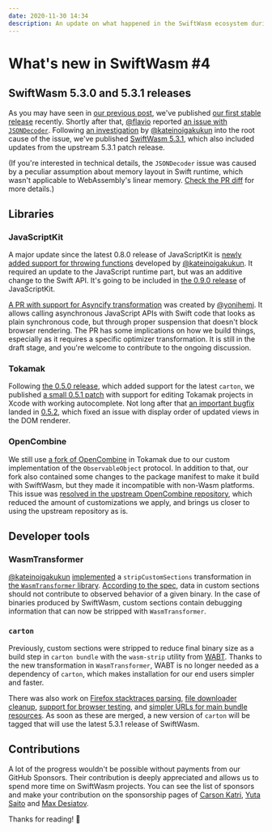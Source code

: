 ```yaml
---
date: 2020-11-30 14:34
description: An update on what happened in the SwiftWasm ecosystem during November 2020.
---
```

# What's new in SwiftWasm #4

## SwiftWasm 5.3.0 and 5.3.1 releases

As you may have seen in [our previous post](https://blog.swiftwasm.org/posts/5-3-released/), we've
published [our first stable
release](https://github.com/swiftwasm/swift/releases/tag/swift-wasm-5.3.0-RELEASE) recently. Shortly
after that, [@flavio](https://github.com/flavio) reported [an issue
with `JSONDecoder`](https://github.com/swiftwasm/swift/issues/2223). Following [an
investigation](https://github.com/swiftwasm/swift/pull/2240) by
[@kateinoigakukun](https://github.com/kateinoigakukun) into the root cause of the issue, we've
published [SwiftWasm
5.3.1](https://github.com/swiftwasm/swift/releases/tag/swift-wasm-5.3.1-RELEASE), which also
included updates from the upstream 5.3.1 patch release.

(If you're interested in technical details, the `JSONDecoder` issue was caused by a peculiar
assumption about memory layout in Swift runtime, which wasn't applicable to WebAssembly's linear
memory. [Check the PR diff](https://github.com/swiftwasm/swift/pull/2240/files) for
more details.)

## Libraries

### JavaScriptKit

A major update since the latest 0.8.0 release of JavaScriptKit is [newly added support
for throwing functions](https://github.com/swiftwasm/JavaScriptKit/pull/102) developed
by [@kateinoigakukun](https://github.com/kateinoigakukun). It required an update
to the JavaScript runtime part, but was an additive change to the Swift API. It's going to be
included in [the 0.9.0 release](https://github.com/swiftwasm/JavaScriptKit/pull/109) of JavaScriptKit.

[A PR with support for Asyncify transformation](https://github.com/swiftwasm/JavaScriptKit/pull/107)
was created by [@yonihemi](https://github.com/yonihemi). It allows calling asynchronous JavaScript
APIs with Swift code that looks as plain synchronous code, but through proper suspension that
doesn't block browser rendering. The PR has some implications on how we build things, especially as
it requires a specific optimizer transformation. It is still in the draft stage, and you're welcome
to contribute to the ongoing discussion.

### Tokamak

Following [the 0.5.0 release](https://github.com/TokamakUI/Tokamak/releases/tag/0.5.0), which added
support for the latest `carton`, we published [a small 0.5.1
patch](https://github.com/TokamakUI/Tokamak/releases/tag/0.5.1) with support for editing Tokamak
projects in Xcode with working autocomplete. Not long after that [an important
bugfix](https://github.com/TokamakUI/Tokamak/pull/301) landed in
[0.5.2](https://github.com/TokamakUI/Tokamak/releases/tag/0.5.2), which fixed an issue with display
order of updated views in the DOM renderer.

### OpenCombine

We still use [a fork of OpenCombine](https://github.com/TokamakUI/OpenCombine) in Tokamak due to
our custom implementation of the `ObservableObject` protocol. In addition to that, our fork
also contained some changes to the package manifest to make it build with SwiftWasm, but they
made it incompatible with non-Wasm platforms. This issue was [resolved in the upstream OpenCombine
repository](https://github.com/OpenCombine/OpenCombine/pull/191), which reduced the amount of
customizations we apply, and brings us closer to using the upstream repository as is.

## Developer tools

### WasmTransformer

[@kateinoigakukun](https://github.com/kateinoigakukun)
[implemented](https://github.com/swiftwasm/WasmTransformer/commit/d79d945731e03a10cb2806cbafc0be0113a2b9bf)
a `stripCustomSections` transformation in [the `WasmTransformer`
library](https://github.com/swiftwasm/WasmTransformer). [According to the
spec](https://webassembly.github.io/spec/core/appendix/custom.html), data in custom sections should
not contribute to observed behavior of a given binary. In the case of binaries produced by
SwiftWasm, custom sections contain debugging information that can now be stripped with
`WasmTransformer`.

### `carton`

Previously, custom sections were stripped to reduce final binary size as a build step in `carton
bundle` with the `wasm-strip` utility from [WABT](https://github.com/webassembly/wabt). Thanks to
the new transformation in `WasmTransformer`, WABT is no longer needed as a dependency of `carton`,
which makes installation for our end users simpler and faster.

There was also work on [Firefox stacktraces parsing](https://github.com/swiftwasm/carton/pull/162),
[file downloader cleanup](https://github.com/swiftwasm/carton/pull/171), [support for browser
testing](https://github.com/swiftwasm/carton/pull/173), and [simpler URLs for main bundle
resources](https://github.com/swiftwasm/carton/pull/176). As soon as these are merged, a new version
of `carton` will be tagged that will use the latest 5.3.1 release of SwiftWasm.

## Contributions

A lot of the progress wouldn't be possible without payments from our GitHub Sponsors. Their
contribution is deeply appreciated and allows us to spend more time on SwiftWasm projects. You can
see the list of sponsors and make your contribution on the sponsorship pages of [Carson
Katri](https://github.com/sponsors/carson-katri), [Yuta
Saito](https://github.com/sponsors/kateinoigakukun) and [Max
Desiatov](https://github.com/sponsors/MaxDesiatov).

Thanks for reading! 👋
